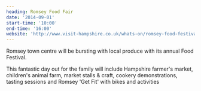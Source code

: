 ```yaml
---
heading: Romsey Food Fair
date: '2014-09-01'
start-time: '10:00'
end-time: '16:00'
website: 'http://www.visit-hampshire.co.uk/whats-on/romsey-food-festival-p762321'
---
```

Romsey town centre will be bursting with local produce with its annual Food Festival.

This fantastic day out for the family will include Hampshire farmer's market, children's animal farm, market stalls & craft, cookery demonstrations, tasting sessions and Romsey 'Get Fit' with bikes and activities
